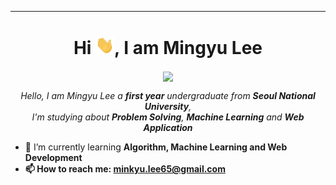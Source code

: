 <hr>
<h1 align="center">Hi <img src="https://raw.githubusercontent.com/ABSphreak/ABSphreak/master/gifs/Hi.gif" width="30px">, I am Mingyu Lee </h1>

<p align = "center">
  <img src="http://mazassumnida.wtf/api/generate_badge?boj=red1108" align = "center">
</p>


<p align="center">
  <em>
    Hello, I am Mingyu Lee a <b>first year</b> undergraduate from <b>Seoul National University</b>,  <br>
    I'm studying about <b>Problem Solving</b>, <b>Machine Learning</b> and <b>Web Application</b>
  </em> 
  <br>
</p>

- 🌱 I’m currently learning <b>Algorithm<b>, <b>Machine Learning and Web Development</b>
- 📫 How to reach me: minkyu.lee65@gmail.com
